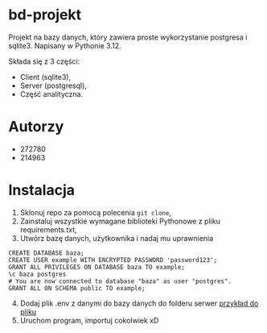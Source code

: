 # bd-projekt
Projekt na bazy danych, który zawiera proste wykorzystanie postgresa i sqlite3. Napisany w Pythonie 3.12.

Składa się z 3 części:
- Client (sqlite3),
- Server (postgresql),
- Część analityczna.

# Autorzy
- 272780
- 214963

# Instalacja
1. Sklonuj repo za pomocą polecenia `git clone`,
2. Zainstaluj wszystkie wymagane biblioteki Pythonowe z pliku requirements.txt,
3. Utwórz bazę danych, użytkownika i nadaj mu uprawnienia
```
CREATE DATABASE baza;
CREATE USER example WITH ENCRYPTED PASSWORD 'password123';
GRANT ALL PRIVILEGES ON DATABASE baza TO example;
\c baza postgres
# You are now connected to database "baza" as user "postgres".
GRANT ALL ON SCHEMA public TO example;
```
4. Dodaj plik .env z danymi do bazy danych do folderu serwer [przykład do pliku](./.env_example.txt)
5. Uruchom program, importuj cokolwiek xD
